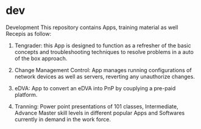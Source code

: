 # dev
Development
This repository contains Apps, training material as well Recepis as follow:
1) Tengrader: this App is designed to function as a refresher of the basic
	concepts and troubleshooting techniques to resolve problems in a
	auto of the box approach.

2) Change Management Control: App manages running configurations of network devices as well as servers, reverting any unauthorize changes.

3) eDVA: App to convert an eDVA into PnP by couplying a pre-paid platform.

4) Tranning: Power point presentations of 101 classes, Intermediate, Advance
	Master skill levels in different popular Apps and Softwares currently
	in demand in the work force.
 
